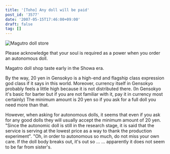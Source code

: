 ```yaml
---
title: '[Toho] Any doll will be paid'
post_id: '3577'
date: '2007-05-15T17:46:00+09:00'
draft: false
tag: []
---
```


![Magutro doll store](/image/illustrations/pbbs/2005-2007/tohov_003653_s.png)

Please acknowledge that your soul is required as a power when you order an autonomous doll.

Magatro doll shop taste early in the Showa era.

By the way, 20 yen in Gensokyo is a high-end and flagship class expression god class if it says in this world. Moreover, currency itself in Gensokyo probably feels a little high because it is not distributed there. (In Gensokyo it's basic for barter but if you are not familiar with it, pay it in currency most certainly) The minimum amount is 20 yen so if you ask for a full doll you need more than that.

However, when asking for autonomous dolls, it seems that even if you ask for any good dolls they will usually accept the minimum amount of 20 yen. "Since the autonomic doll is still in the research stage, it is said that the service is serving at the lowest price as a way to thank the production experiment". "Oh, in order to autonomous so much, do not miss your own care. If the doll body breaks out, it's out so ... ... apparently it does not seem to be far from sister's.